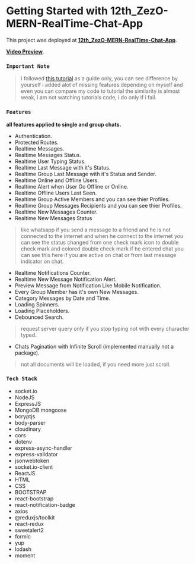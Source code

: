 # Getting Started with 12th_ZezO-MERN-RealTime-Chat-App

This project was deployed at **[12th_ZezO-MERN-RealTime-Chat-App](https://asdmnf.github.io/12th_ZezO-MERN-RealTime-Chat-App__Public/)**.

**[Video Preview](https://youtu.be/RNmaJn8aipg)**.

### `Important Note`

> i followed [this tutorial](https://www.youtube.com/playlist?list=PLKhlp2qtUcSZsGkxAdgnPcHioRr-4guZf) as a guide only, you can see difference by yourself i added alot of missing features depending on myself and even you can compare my code to tutorial the similarity is almost weak, i am not watching tutorials code, i do only if i fail.

### `Features`

**all features applied to single and group chats.**

* Authentication.
* Protected Routes.
* Realtime Messages.
* Realtime Messages Status.
* Realtime User Typing Status.
* Realtime Last Message with it's Status.
* Realtime Group Last Message with it's Status and Sender.
* Realtime Online and Offline Users.
* Realtime Alert when User Go Offline or Online.
* Realtime Offline Users Last Seen.
* Realtime Group Active Members and you can see thier Profiles.
* Realtime Group Messages Recipients and you can see thier Profiles.
* Realtime New Messages Counter.
* Realtime New Messages Status
> like whatsapp if you send a message to a friend and he is not connected to the internet and when he connect to the internet you can see the status changed from one check mark icon to double check mark and colored double check mark if he entered chat you can see this here if you are active on chat or from last message indicator on chat.
* Realtime Notifications Counter.
* Realtime New Message Notification Alert.
* Preview Message from Notification Like Mobile Notification.
* Every Group Member has it's own New Messages.
* Category Messages by Date and Time.
* Loading Spinners.
* Loading Placeholders.
* Debounced Search.
> request server query only if you stop typing not with every character typed.
* Chats Pagination with Infinite Scroll (implemented manually not a package).
> not all documents will be loaded, if you need more just scroll.

### `Tech Stack`

<!-- * socket.io.
* reactjs.
* nodejs.
* expressjs.
* mongoDB.
* cloudinary.
* bootstrap.
* react-bootstrap.
* axios.
* redux-Toolkit.
* formik.
* yup.
* lodash.
* moment. -->
* socket.io
* NodeJS
* ExpressJS
* MongoDB
mongoose
* bcryptjs
* body-parser
* cloudinary
* cors
* dotenv
* express-async-handler
* express-validator
* jsonwebtoken
* socket.io-client
* ReactJS
* HTML
* CSS
* BOOTSTRAP
* react-bootstrap
* react-notification-badge
* axios
* @reduxjs/toolkit
* react-redux
* sweetalert2
* formic
* yup
* lodash
* moment

<!-- ### `Note`

i think it is fully SPA (Single Page Application) no need to reload at all.

may be this project is not completed as i wish.\
but i prefer to keep it like that to remember my begins. -->






<!-- # Getting Started with Create React App

This project was bootstrapped with [Create React App](https://github.com/facebook/create-react-app).

## Available Scripts

In the project directory, you can run:

### `npm start`

Runs the app in the development mode.\
Open [http://localhost:3000](http://localhost:3000) to view it in your browser.

The page will reload when you make changes.\
You may also see any lint errors in the console.

### `npm test`

Launches the test runner in the interactive watch mode.\
See the section about [running tests](https://facebook.github.io/create-react-app/docs/running-tests) for more information.

### `npm run build`

Builds the app for production to the `build` folder.\
It correctly bundles React in production mode and optimizes the build for the best performance.

The build is minified and the filenames include the hashes.\
Your app is ready to be deployed!

See the section about [deployment](https://facebook.github.io/create-react-app/docs/deployment) for more information.

### `npm run eject`

**Note: this is a one-way operation. Once you `eject`, you can't go back!**

If you aren't satisfied with the build tool and configuration choices, you can `eject` at any time. This command will remove the single build dependency from your project.

Instead, it will copy all the configuration files and the transitive dependencies (webpack, Babel, ESLint, etc) right into your project so you have full control over them. All of the commands except `eject` will still work, but they will point to the copied scripts so you can tweak them. At this point you're on your own.

You don't have to ever use `eject`. The curated feature set is suitable for small and middle deployments, and you shouldn't feel obligated to use this feature. However we understand that this tool wouldn't be useful if you couldn't customize it when you are ready for it.

## Learn More

You can learn more in the [Create React App documentation](https://facebook.github.io/create-react-app/docs/getting-started).

To learn React, check out the [React documentation](https://reactjs.org/).

### Code Splitting

This section has moved here: [https://facebook.github.io/create-react-app/docs/code-splitting](https://facebook.github.io/create-react-app/docs/code-splitting)

### Analyzing the Bundle Size

This section has moved here: [https://facebook.github.io/create-react-app/docs/analyzing-the-bundle-size](https://facebook.github.io/create-react-app/docs/analyzing-the-bundle-size)

### Making a Progressive Web App

This section has moved here: [https://facebook.github.io/create-react-app/docs/making-a-progressive-web-app](https://facebook.github.io/create-react-app/docs/making-a-progressive-web-app)

### Advanced Configuration

This section has moved here: [https://facebook.github.io/create-react-app/docs/advanced-configuration](https://facebook.github.io/create-react-app/docs/advanced-configuration)

### Deployment

This section has moved here: [https://facebook.github.io/create-react-app/docs/deployment](https://facebook.github.io/create-react-app/docs/deployment)

### `npm run build` fails to minify

This section has moved here: [https://facebook.github.io/create-react-app/docs/troubleshooting#npm-run-build-fails-to-minify](https://facebook.github.io/create-react-app/docs/troubleshooting#npm-run-build-fails-to-minify) -->

